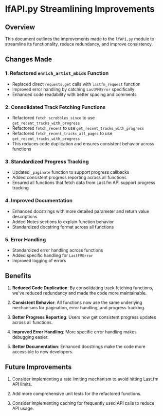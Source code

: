 # lfAPI.py Streamlining Improvements

## Overview
This document outlines the improvements made to the `lfAPI.py` module to streamline its functionality, reduce redundancy, and improve consistency.

## Changes Made

### 1. Refactored `enrich_artist_mbids` Function
- Replaced direct `requests.get` calls with `lastfm_request` function
- Improved error handling by catching `LastFMError` specifically
- Enhanced code readability with better spacing and comments

### 2. Consolidated Track Fetching Functions
- Refactored `fetch_scrobbles_since` to use `get_recent_tracks_with_progress`
- Refactored `fetch_recent` to use `get_recent_tracks_with_progress`
- Refactored `fetch_recent_tracks_all_pages` to use `get_recent_tracks_with_progress`
- This reduces code duplication and ensures consistent behavior across functions

### 3. Standardized Progress Tracking
- Updated `_paginate` function to support progress callbacks
- Added consistent progress reporting across all functions
- Ensured all functions that fetch data from Last.fm API support progress tracking

### 4. Improved Documentation
- Enhanced docstrings with more detailed parameter and return value descriptions
- Added Notes sections to explain function behavior
- Standardized docstring format across all functions

### 5. Error Handling
- Standardized error handling across functions
- Added specific handling for `LastFMError`
- Improved logging of errors

## Benefits

1. **Reduced Code Duplication**: By consolidating track fetching functions, we've reduced redundancy and made the code more maintainable.

2. **Consistent Behavior**: All functions now use the same underlying mechanisms for pagination, error handling, and progress tracking.

3. **Better Progress Reporting**: Users now get consistent progress updates across all functions.

4. **Improved Error Handling**: More specific error handling makes debugging easier.

5. **Better Documentation**: Enhanced docstrings make the code more accessible to new developers.

## Future Improvements

1. Consider implementing a rate limiting mechanism to avoid hitting Last.fm API limits.

2. Add more comprehensive unit tests for the refactored functions.

3. Consider implementing caching for frequently used API calls to reduce API usage.